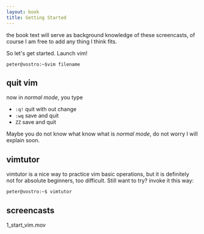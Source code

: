 ```yaml
---
layout: book
title: Getting Started
---
```

the book text will serve as background knowledge of these screencasts, of
course I am free to add any thing I think fits.

So let's get started. Launch vim! 

    peter@vostro:~$vim filename 

## quit vim

now in _normal mode_, you type 

 - `:q!` quit with out change
 - `:wq` save and quit
 - `ZZ`  save and quit

Maybe you do not know what know what is _normal mode_, do not worry I will
explain soon.

## vimtutor

vimtutor is a nice way to practice vim basic operations, but it is
definitely not for absolute beginners, too difficult.  Still want to try?
invoke it this way:

    peter@vostro:~$ vimtutor

## screencasts

1_start_vim.mov

